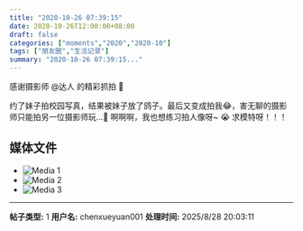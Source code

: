 ```yaml
---
title: "2020-10-26 07:39:15"
date: 2020-10-26T12:00:00+08:00
draft: false
categories: ["moments","2020","2020-10"]
tags: ["朋友圈","生活记录"]
summary: "2020-10-26 07:39:15..."
---
```


感谢摄影师 @达人 的精彩抓拍 🥰

约了妹子拍校园写真，结果被妹子放了鸽子。最后又变成拍我😂，害无聊的摄影师只能拍另一位摄影师玩…🤣 啊啊啊，我也想练习拍人像呀~ 😭 求模特呀！！！

## 媒体文件

- ![Media 1](/Moments/photos/2020-10-26/202010260739150.jpg)
- ![Media 2](/Moments/photos/2020-10-26/202010260739151.jpg)
- ![Media 3](/Moments/photos/2020-10-26/202010260739152.jpg)

---

**帖子类型:** 1
**用户名:** chenxueyuan001
**处理时间:** 2025/8/28 20:03:11